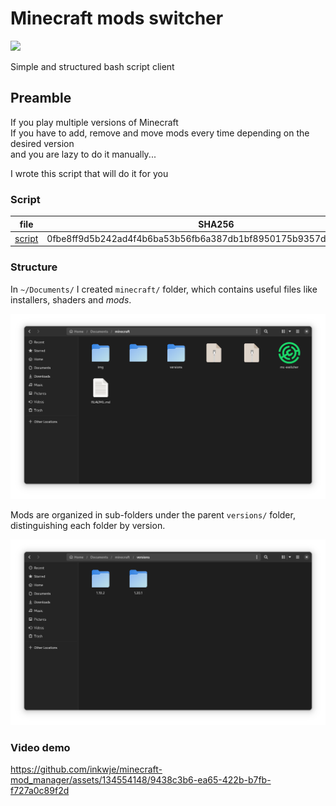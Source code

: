 # Minecraft mods switcher

![](https://skillicons.dev/icons?i=neovim,vscode,bash)

Simple and structured bash script client

## Preamble

If you play multiple versions of Minecraft</br>
If you have to add, remove and move mods every time depending on the desired version</br>
and you are lazy to do it manually...

I wrote this script that will do it for you

### Script

| file                    | SHA256                                                           |
| ----------------------- | ---------------------------------------------------------------- |
| [script](./mc-switcher) | 0fbe8ff9d5b242ad4f4b6ba53b56fb6a387db1bf8950175b9357d34cf0767113 |

### Structure

In `~/Documents/` I created `minecraft/` folder, which contains useful files like installers, shaders and *mods*.

![screenshot: minecraft/](img/dir-minecraft.png)

Mods are organized in sub-folders under the parent `versions/` folder, distinguishing each folder by version.

![screenshot: minecraft/versions/](img/dir-versions.png)

### Video demo

https://github.com/inkwje/minecraft-mod_manager/assets/134554148/9438c3b6-ea65-422b-b7fb-f727a0c89f2d

